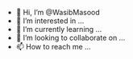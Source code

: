 - 👋 Hi, I’m @WasibMasood
- 👀 I’m interested in ...
- 🌱 I’m currently learning ...
- 💞️ I’m looking to collaborate on ...
- 📫 How to reach me ...

<!---
WasibMasood/WasibMasood is a ✨ special ✨ repository because its `README.md` (this file) appears on your GitHub profile.
You can click the Preview link to take a look at your changes.
--->
